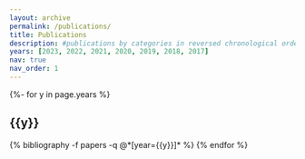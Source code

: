 ```yaml
---
layout: archive
permalink: /publications/
title: Publications
description: #publications by categories in reversed chronological order. generated by jekyll-scholar.
years: [2023, 2022, 2021, 2020, 2019, 2018, 2017]
nav: true
nav_order: 1
---
```


<!-- ./publications.md -->

<div class="publications">
<style>ol.bibliography li { list-style: none }</style>
{%- for y in page.years %}
  <h2 class="year">{{y}}</h2>
  {% bibliography -f papers -q @*[year={{y}}]* %}
{% endfor %}

</div>
